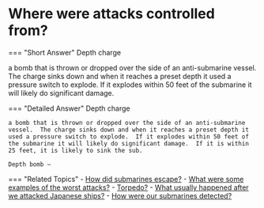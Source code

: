 # Where were attacks controlled from?


=== "Short Answer"
    Depth charge

a bomb that is thrown or dropped over the side of an anti-submarine vessel. The charge sinks down and when it reaches a preset depth it used a pressure switch to explode. If it explodes within 50 feet of the submarine it will likely do significant damage.

=== "Detailed Answer"
    Depth charge

    a bomb that is thrown or dropped over the side of an anti-submarine vessel.  The charge sinks down and when it reaches a preset depth it used a pressure switch to explode.  If it explodes within 50 feet of the submarine it will likely do significant damage.  If it is within 25 feet, it is likely to sink the sub.

    Depth bomb –

=== "Related Topics"
    - [How did submarines escape?](./how-did-submarines-escape.md)
    - [What were some examples of the worst attacks?](./what-were-some-examples-of-the-worst-attacks.md)
    - [Torpedo?](./torpedo.md)
    - [What usually happened after we attacked Japanese ships?](./what-usually-happened-after-we-attacked-japanese-ships.md)
    - [How were our submarines detected?](./how-were-our-submarines-detected.md)
